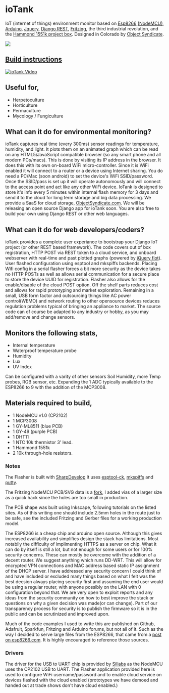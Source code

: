 # ioTank
IoT (internet of things) environment monitor based on [Esp8266](https://espressif.com/en/products/hardware/esp8266ex/overview) [(NodeMCU)](https://github.com/nodemcu/nodemcu-devkit-v1.0), [Arduino](https://www.arduino.cc/), [Jquery](https://jquery.com/), [Django REST](http://www.django-rest-framework.org/), [Fritzing](http://fritzing.org/home/), the third industrial revolution, and the [Hammond 1551k project box](http://www.hammondmfg.com/pdf/1551K.pdf). Designed in Colorado by [Object Syndicate](https://objectsyndicate.com).

<img class='img-responsive' src="https://objectsyndicate.com/media/ioblue.jpg">

## [Build instructions](https://objectsyndicate.com/docs/build)
[![ioTank Video](https://img.youtube.com/vi/0ql7znY6Asc/0.jpg)
](https://www.youtube.com/watch?v=0ql7znY6Asc&start=45)

     


## Useful for,
- Herpetoculture
- Horticulture
- Permaculture
- Mycology / Fungiculture

## What can it do for environmental monitoring?
ioTank captures real time (every 300ms) sensor readings for temperature, humidity, and light. It plots them on an animated graph which can be read on any HTML5/JavaScript compatible browser (so any smart phone and all modern PCs/macs). This is done by visiting its IP address in the browser. It does this with its own on-board WiFi micro-controller. Since it is WiFi enabled it will connect to a router or a device using Internet sharing. You do need a PC/Mac (soon android) to set the device's WiFi SSID/password. Once the SSID/pass is set up it will operate autonomously and will connect to the access point and act like any other WiFi device. IoTank is designed to store it's info every 5 minutes within internal flash memory for 3 days and send it to the cloud for long term storage and big data processing. We provide a SaaS for cloud storage, [ObjectSyndicate.com](https://objectsyndicate.com). We will be releasing an open source Django app for ioTank soon. You are also free to build your own using Django REST or other web languages.


## What can it do for web developers/coders?
ioTank provides a complete user experiance to bootstrap your Django IoT project (or other REST based framework). The code covers out of box registration, HTTP POST via REST token to a cloud service, and onboard webserver with real-time and past plotted graphs (powered by [jQuery flot](http://www.flotcharts.org/)).
User flashed configuration using esptool and mkspiffs backends. Placing Wifi config in a serial flasher forces a bit more security as the device takes no HTTP POSTs as well as allows serial communication for a secure place to store the device UUID for registration. Flasher also allows for the enable/disable of the cloud POST option.
Off the shelf parts reduces cost and allows for rapid prototyping and market exploration. Remaining in a small, USB form factor and outsourcing things like AC power control(WEMO) and network routing to other opensource devices reduces regulation problems typical of bringing an appliance to market.
The source code can of course be adapted to any industry or hobby, as you may add/remove and change sensors.

## Monitors the following stats,
* Internal temperature
* Waterproof temperature probe
* Humidity
* Lux
* UV Index

Can be configured with a varity of other sensors Soil Humidity, more Temp probes, RGB sensor, etc. Expanding the 1 ADC typically available to the ESP8266 to 9 with the addition of the MCP3008.

## Materials required to build,
* 1 NodeMCU v1.0 (CP2102)
* 1 MCP3008
* 1 GY-ML8511 (blue PCB)
* 1 GY-49 (purple PCB)
* 1 DHT11
* 1 NTC 10k thermistor 3' lead.
* 1 Hammond 1551k
* 2 10k through-hole resistors.


### Notes
The Flasher is built with [SharpDevelop](http://www.icsharpcode.net/opensource/sd/Default.aspx) It uses [esptool-ck](https://github.com/igrr/esptool-ck), [mkspiffs](https://github.com/igrr/mkspiffs) and [putty](http://www.putty.org/). 

The Fritzing NodeMCU PCB/SVG data is a [fork](https://github.com/squix78/esp8266-fritzing-parts), I added vias of a larger size as a quick hack since the holes are too small in production. 

The PCB shape was built using Inkscape, following tutorials on the listed sites. As of this writing one should include 2.5mm holes in the route just to be safe, see the included Fritzing and Gerber files for a working production model. 

The ESP8266 is a cheap chip and arduino open source. Although this gives increased availability and simplifies design the stack has limitations. Most notabily the difficulty of implimenting HTTPS as a server on chip. What it can do by itself is still a lot, but not enough for some users or for 100% security concerns. These can mostly be overcome with the addition of a decent router. We suggest anything which runs DD-WRT. This will allow for encrypted VPN connections and MAC address based static IP assignment of the DHCP server. I have addressed any security concern I could think of and have included or excluded many things based on what I felt was the best decsion always placing security first and assuming the end user would be using a regular router, with anyone possibly on the LAN with 0 configuration beyond that. We are very open to exploit reports and any ideas from the security community on how to best improve the stack or questions on why a given decision was made(or can change). Part of our transparency process for security is to publish the firmware so it is in the public and can be scrutinized and improved upon.

Much of the code examples I used to write this are published on Github, Adafruit, Sparkfun, Fritzing and Arduino forums, but not all of it. Such as the way I decided to serve large files from the ESP8266, that came from a [post on esp8266.com](http://www.esp8266.com/viewtopic.php?f=32&t=3780). It is highly encouraged to reference those sources. 

### Drivers
The driver for the USB to UART chip is provided by [Sillabs](http://www.silabs.com/products/development-tools/software/usb-to-uart-bridge-vcp-drivers) as the NodeMCU uses the CP2102 USB to UART. The Flasher application provided here is used to configure WiFi username/password and to enable cloud service on devices flashed with the cloud enabled (prototypes we have demoed and handed out at trade shows don't have cloud enabled.)
